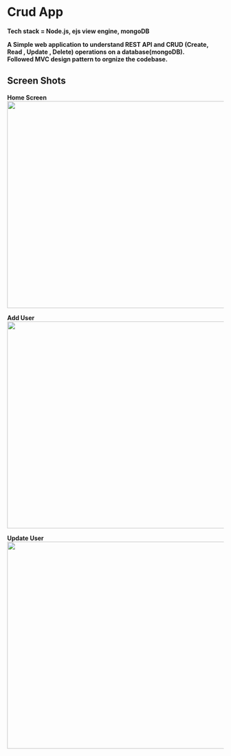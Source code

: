 # Crud App

**Tech stack = Node.js, ejs view engine, mongoDB**<br/>

**A Simple web application to understand REST API and CRUD (Create, Read , Update , Delete) operations on a database(mongoDB).**<br/>
**Followed MVC design pattern to orgnize the codebase.**</br>

## Screen Shots<br/> 

**Home Screen</br>**
<img src="https://res.cloudinary.com/drxpiwsq0/image/upload/v1640429077/Home_f5c4e4.png" height="480" width="640"/>

**Add User**</br>
<img src="https://res.cloudinary.com/drxpiwsq0/image/upload/v1640429077/AddUser_klqmmk.png" height="480" width="640"/>

**Update User**</br>
<img src="https://res.cloudinary.com/drxpiwsq0/image/upload/v1640429077/updateUser_r8g51f.png" height="480" width="640"/>
<br/>
